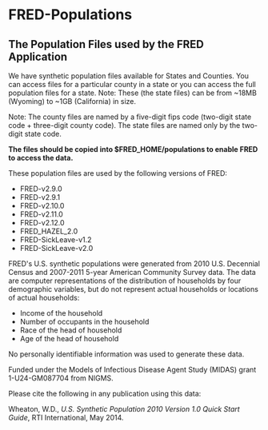 # FRED-Populations
## The Population Files used by the FRED Application


We have synthetic population files available for States and Counties. You can access files for a particular county in a state or you can access the full population files for a state. Note: These (the state files) can be from ~18MB (Wyoming) to ~1GB (California) in size.

Note: The county files are named by a five-digit fips code (two-digit state code + three-digit county code). The state files  are named only by the two-digit state code.

**The files should be copied into $FRED_HOME/populations to enable FRED to access the data.**

These population files are used by the following versions of FRED:
- FRED-v2.9.0
- FRED-v2.9.1
- FRED-v2.10.0
- FRED-v2.11.0
- FRED-v2.12.0
- FRED_HAZEL_2.0
- FRED-SickLeave-v1.2
- FRED-SickLeave-v2.0

FRED's U.S. synthetic populations were generated from 2010 U.S. Decennial Census and 2007-2011 5-year American Community Survey data. The data are computer representations of the distribution of households by four demographic variables, but do not represent actual households or locations of actual households:
- Income of the household
- Number of occupants in the household
- Race of the head of household
- Age of the head of household

No personally identifiable information was used to generate these data.

Funded under the Models of Infectious Disease Agent Study (MIDAS) grant 1-U24-GM087704 from NIGMS.

Please cite the following in any publication using this data:

Wheaton, W.D., *U.S. Synthetic Population 2010 Version 1.0 Quick Start Guide*, RTI International, May 2014.
